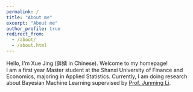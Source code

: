 ```yaml
---
permalink: /
title: "About me"
excerpt: "About me"
author_profile: true
redirect_from: 
  - /about/
  - /about.html
---
```

Hello, I'm Xue Jing  (薛婧 in Chinese). Welcome to my homepage! \
I am a first year Master student at the Shanxi University of Finance and Economics, majoring in Applied Statistics. Currently, I am doing research about Bayesian Machine Learning supervised by [Prof. Junming Li](http://tj.sxufe.edu.cn/info/1296/2430.htm).


